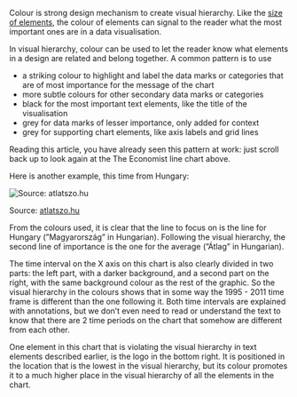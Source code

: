 Colour is strong design mechanism to create visual hierarchy. Like the <span class="internal-link">[size of elements](visual-hierarchy-sizing)</span>, the colour of elements can signal to the reader what the most important ones are in a data visualisation. 

In visual hierarchy, colour can be used to let the reader know what elements in a design are related and belong together. A common pattern is to use

- a striking colour to highlight and label the data marks or categories that are of most importance for the message of the chart
- more subtle colours for other secondary data marks or categories
- black for the most important text elements, like the title of the visualisation
- grey for data marks of lesser importance, only added for context
- grey for supporting chart elements, like axis labels and grid lines

Reading this article, you have already seen this pattern at work: just scroll back up to look again at the The Economist line chart above.

Here is another example, this time from Hungary:

![Source: [atlatszo.hu](https://atlatszo.hu/kozugy/2022/01/27/magyarorszag-az-eu-masodik-legkorruptabb-orszaga-egyre-lejjebb-csuszunk-a-transparency-international-rangsoran/)](Visual%20hierarchy%2032d60a2016ea4334ae0d7e2395559439/atlatszo-color.png)

Source: [atlatszo.hu](https://atlatszo.hu/kozugy/2022/01/27/magyarorszag-az-eu-masodik-legkorruptabb-orszaga-egyre-lejjebb-csuszunk-a-transparency-international-rangsoran/)

From the colours used, it is clear that the line to focus on is the line for Hungary (”Magyarország” in Hungarian). Following the visual hierarchy, the second line of importance is the one for the average (”Átlag” in Hungarian).

The time interval on the X axis on this chart is also clearly divided in two parts: the left part, with a darker background, and a second part on the right, with the same background colour as the rest of the graphic. So the visual hierarchy in the colours shows that in some way the 1995 - 2011 time frame is different than the one following it. Both time intervals are explained with annotations, but we don’t even need to read or understand the text to know that there are 2 time periods on the chart that somehow are different from each other.

One element in this chart that is violating the visual hierarchy in text elements described earlier, is the logo in the bottom right. It is positioned in the location that is the lowest in the visual hierarchy, but its colour promotes it to a much higher place in the visual hierarchy of all the elements in the chart.